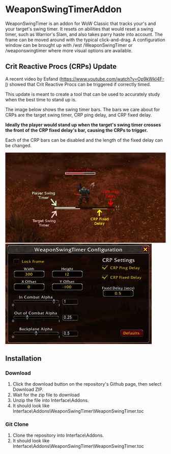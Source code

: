 # WeaponSwingTimerAddon
WeaponSwingTimer is an addon for WoW Classic that tracks your's and your target's swing timer. It resets on abilities that would reset a swing timer, such as Warrior's Slam, and also takes parry haste into account. The frame can be moved around with the typical click-and-drag. A configuration window can be brought up with /wst /WeaponSwingTimer or /weaponswingtimer where more visual options are available.

## Crit Reactive Procs (CRPs) Update
A recent video by Esfand (https://www.youtube.com/watch?v=Op9kWkI4F-I) showed that Crit Reactive Procs can be triggered if correctly timed. 

This update is meant to create a tool that can be used to accurately study when the best time to stand up is. 

The image below shows the swing timer bars. The bars we care about for CRPs are the target swing timer, CRP ping delay, and CRP fixed delay.

**Ideally the player would stand up when the target's swing timer crosses the front of the CRP fixed delay's bar, causing the CRPs to trigger.**

Each of the CRP bars can be disabled and the length of the fixed delay can be changed.

![alt text](Images/CRPUpdateImage.png)
![alt text](Images/CRPConfigWindow.png)

## Installation
### Download
1. Click the download button on the repository's Github page, then select Download ZIP.
2. Wait for the zip file to download
3. Unzip the file into Interface\Addons.
4. It should look like Interface\Addons\WeaponSwingTimer\WeaponSwingTimer.toc
### Git Clone
1. Clone the repository into Interface\Addons.
2. It should look like Interface\Addons\WeaponSwingTimer\WeaponSwingTimer.toc
